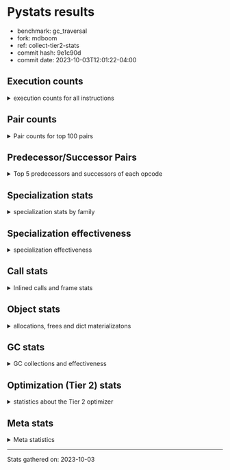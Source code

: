 
# Pystats results

- benchmark: gc_traversal
- fork: mdboom
- ref: collect-tier2-stats
- commit hash: 9e1c90d
- commit date: 2023-10-03T12:01:22-04:00

## Execution counts

<details>
<summary> execution counts for all instructions </summary>

|Name | Count | Self | Cumulative | Miss ratio | 
|---|---:|---:|---:|---:|
| ENTER_EXECUTOR | 121,860 | 40.4% | 40.4% |  |
| LOAD_FAST | 68,220 | 22.6% | 63.1% |  |
| STORE_FAST | 66,120 | 21.9% | 85.0% |  |
| PUSH_NULL | 7,860 | 2.6% | 87.6% |  |
| LOAD_ATTR_MODULE | 7,720 | 2.6% | 90.2% |  |
| LOAD_GLOBAL_MODULE | 5,920 | 2.0% | 92.2% |  |
| CALL | 4,060 | 1.3% | 93.5% |  |
| CALL_BUILTIN_FAST_WITH_KEYWORDS | 3,840 | 1.3% | 94.8% |  |
| LOAD_CONST | 2,040 | 0.7% | 95.5% |  |
| POP_TOP | 1,980 | 0.7% | 96.1% |  |
| POP_JUMP_IF_NOT_NONE | 1,920 | 0.6% | 96.8% |  |
| POP_JUMP_IF_FALSE | 1,920 | 0.6% | 97.4% |  |
| COMPARE_OP_INT | 1,920 | 0.6% | 98.0% |  |
| BINARY_OP_SUBTRACT_FLOAT | 1,920 | 0.6% | 98.7% |  |
| BINARY_OP_ADD_FLOAT | 1,920 | 0.6% | 99.3% | 3.1% |
| RETURN_VALUE | 180 | 0.1% | 99.4% |  |
| RESUME_CHECK | 180 | 0.1% | 99.4% |  |
| LOAD_GLOBAL_BUILTIN | 180 | 0.1% | 99.5% |  |
| LOAD_DEREF | 180 | 0.1% | 99.6% |  |
| GET_ITER | 180 | 0.1% | 99.6% |  |
| FOR_ITER_RANGE | 180 | 0.1% | 99.7% |  |
| CALL_BUILTIN_CLASS | 180 | 0.1% | 99.7% |  |
| BUILD_LIST | 180 | 0.1% | 99.8% |  |
| CALL_FUNCTION_EX | 120 | 0.0% | 99.8% |  |
| LOAD_GLOBAL | 100 | 0.0% | 99.9% |  |
| NOP | 60 | 0.0% | 99.9% |  |
| LIST_EXTEND | 60 | 0.0% | 99.9% |  |
| COPY_FREE_VARS | 60 | 0.0% | 99.9% |  |
| CALL_PY_EXACT_ARGS | 60 | 0.0% | 99.9% |  |
| CALL_INTRINSIC_1 | 60 | 0.0% | 100.0% |  |
| BINARY_OP | 60 | 0.0% | 100.0% |  |
| LOAD_ATTR | 40 | 0.0% | 100.0% |  |


</details>

## Pair counts

<details>
<summary> Pair counts for top 100 pairs </summary>

|Pair | Count | Self | Cumulative | 
|---|---:|---:|---:|
| ENTER_EXECUTOR LOAD_FAST | 60,060 | 19.9% | 19.9% |
| STORE_FAST ENTER_EXECUTOR | 60,000 | 19.9% | 39.8% |
| LOAD_FAST STORE_FAST | 60,000 | 19.9% | 59.8% |
| ENTER_EXECUTOR ENTER_EXECUTOR | 59,940 | 19.9% | 79.7% |
| LOAD_ATTR_MODULE PUSH_NULL | 7,720 | 2.6% | 82.2% |
| LOAD_GLOBAL_MODULE LOAD_ATTR_MODULE | 5,840 | 1.9% | 84.2% |
| PUSH_NULL CALL | 3,900 | 1.3% | 85.5% |
| STORE_FAST LOAD_FAST | 3,840 | 1.3% | 86.7% |
| PUSH_NULL CALL_BUILTIN_FAST_WITH_KEYWORDS | 3,840 | 1.3% | 88.0% |
| STORE_FAST LOAD_GLOBAL_MODULE | 2,020 | 0.7% | 88.7% |
| POP_TOP LOAD_GLOBAL_MODULE | 1,920 | 0.6% | 89.3% |
| POP_JUMP_IF_NOT_NONE LOAD_FAST | 1,920 | 0.6% | 89.9% |
| POP_JUMP_IF_FALSE ENTER_EXECUTOR | 1,920 | 0.6% | 90.6% |
| LOAD_FAST POP_JUMP_IF_NOT_NONE | 1,920 | 0.6% | 91.2% |
| LOAD_FAST LOAD_GLOBAL_MODULE | 1,920 | 0.6% | 91.9% |
| LOAD_FAST LOAD_CONST | 1,920 | 0.6% | 92.5% |
| LOAD_FAST BINARY_OP_SUBTRACT_FLOAT | 1,920 | 0.6% | 93.1% |
| LOAD_CONST COMPARE_OP_INT | 1,920 | 0.6% | 93.8% |
| COMPARE_OP_INT POP_JUMP_IF_FALSE | 1,920 | 0.6% | 94.4% |
| CALL_BUILTIN_FAST_WITH_KEYWORDS STORE_FAST | 1,920 | 0.6% | 95.0% |
| CALL_BUILTIN_FAST_WITH_KEYWORDS POP_TOP | 1,920 | 0.6% | 95.7% |
| CALL STORE_FAST | 1,920 | 0.6% | 96.3% |
| CALL LOAD_FAST | 1,920 | 0.6% | 97.0% |
| BINARY_OP_SUBTRACT_FLOAT BINARY_OP_ADD_FLOAT | 1,920 | 0.6% | 97.6% |
| BINARY_OP_ADD_FLOAT STORE_FAST | 1,920 | 0.6% | 98.2% |
| ENTER_EXECUTOR LOAD_ATTR_MODULE | 1,860 | 0.6% | 98.9% |
| LOAD_GLOBAL_BUILTIN LOAD_FAST | 180 | 0.1% | 98.9% |
| GET_ITER FOR_ITER_RANGE | 180 | 0.1% | 99.0% |
| CALL_BUILTIN_CLASS GET_ITER | 180 | 0.1% | 99.0% |
| STORE_FAST LOAD_GLOBAL_BUILTIN | 140 | 0.0% | 99.1% |
| LOAD_FAST CALL_BUILTIN_CLASS | 140 | 0.0% | 99.1% |
| PUSH_NULL LOAD_FAST | 120 | 0.0% | 99.2% |
| LOAD_FAST RETURN_VALUE | 120 | 0.0% | 99.2% |
| LOAD_DEREF PUSH_NULL | 120 | 0.0% | 99.2% |
| FOR_ITER_RANGE STORE_FAST | 120 | 0.0% | 99.3% |
| CALL CALL | 100 | 0.0% | 99.3% |
| STORE_FAST LOAD_GLOBAL | 60 | 0.0% | 99.3% |
| STORE_FAST LOAD_CONST | 60 | 0.0% | 99.4% |
| RETURN_VALUE STORE_FAST | 60 | 0.0% | 99.4% |
| RETURN_VALUE RETURN_VALUE | 60 | 0.0% | 99.4% |
| RESUME_CHECK LOAD_DEREF | 60 | 0.0% | 99.4% |
| RESUME_CHECK LOAD_CONST | 60 | 0.0% | 99.4% |
| RESUME_CHECK BUILD_LIST | 60 | 0.0% | 99.5% |
| POP_TOP NOP | 60 | 0.0% | 99.5% |
| NOP LOAD_DEREF | 60 | 0.0% | 99.5% |
| LOAD_GLOBAL_MODULE LOAD_FAST | 60 | 0.0% | 99.5% |
| LOAD_FAST CALL_FUNCTION_EX | 60 | 0.0% | 99.5% |
| LOAD_FAST CALL | 60 | 0.0% | 99.6% |
| LOAD_FAST BUILD_LIST | 60 | 0.0% | 99.6% |
| LOAD_FAST BINARY_OP | 60 | 0.0% | 99.6% |
| LOAD_DEREF LIST_EXTEND | 60 | 0.0% | 99.6% |
| LOAD_CONST STORE_FAST | 60 | 0.0% | 99.6% |
| LOAD_CONST BUILD_LIST | 60 | 0.0% | 99.7% |
| LIST_EXTEND CALL_INTRINSIC_1 | 60 | 0.0% | 99.7% |
| FOR_ITER_RANGE LOAD_FAST | 60 | 0.0% | 99.7% |
| COPY_FREE_VARS RESUME_CHECK | 60 | 0.0% | 99.7% |
| CALL_PY_EXACT_ARGS RESUME_CHECK | 60 | 0.0% | 99.7% |
| CALL_INTRINSIC_1 CALL_FUNCTION_EX | 60 | 0.0% | 99.8% |
| CALL_FUNCTION_EX RESUME_CHECK | 60 | 0.0% | 99.8% |
| CALL_FUNCTION_EX COPY_FREE_VARS | 60 | 0.0% | 99.8% |
| CALL POP_TOP | 60 | 0.0% | 99.8% |
| BUILD_LIST STORE_FAST | 60 | 0.0% | 99.8% |
| BUILD_LIST LOAD_FAST | 60 | 0.0% | 99.9% |
| BUILD_LIST LOAD_DEREF | 60 | 0.0% | 99.9% |
| BINARY_OP STORE_FAST | 60 | 0.0% | 99.9% |
| RETURN_VALUE LOAD_GLOBAL | 40 | 0.0% | 99.9% |
| LOAD_GLOBAL LOAD_GLOBAL_MODULE | 40 | 0.0% | 99.9% |
| LOAD_GLOBAL LOAD_GLOBAL_BUILTIN | 40 | 0.0% | 99.9% |
| LOAD_FAST CALL_PY_EXACT_ARGS | 40 | 0.0% | 99.9% |
| CALL CALL_BUILTIN_CLASS | 40 | 0.0% | 100.0% |
| RETURN_VALUE LOAD_GLOBAL_MODULE | 20 | 0.0% | 100.0% |
| LOAD_GLOBAL_MODULE LOAD_ATTR | 20 | 0.0% | 100.0% |
| LOAD_GLOBAL LOAD_ATTR | 20 | 0.0% | 100.0% |
| LOAD_ATTR PUSH_NULL | 20 | 0.0% | 100.0% |
| LOAD_ATTR LOAD_ATTR_MODULE | 20 | 0.0% | 100.0% |
| CALL CALL_PY_EXACT_ARGS | 20 | 0.0% | 100.0% |


</details>

## Predecessor/Successor Pairs

<details>
<summary> Top 5 predecessors and successors of each opcode </summary>

### GET_ITER

<details>
<summary> Successors and predecessors for GET_ITER </summary>

|Predecessors | Count | Percentage | 
|---|---:|---:|
| CALL_BUILTIN_CLASS | 180 | 100.0% |

|Successors | Count | Percentage | 
|---|---:|---:|
| FOR_ITER_RANGE | 180 | 100.0% |


</details>

### NOP

<details>
<summary> Successors and predecessors for NOP </summary>

|Predecessors | Count | Percentage | 
|---|---:|---:|
| POP_TOP | 60 | 100.0% |

|Successors | Count | Percentage | 
|---|---:|---:|
| LOAD_DEREF | 60 | 100.0% |


</details>

### POP_TOP

<details>
<summary> Successors and predecessors for POP_TOP </summary>

|Predecessors | Count | Percentage | 
|---|---:|---:|
| CALL_BUILTIN_FAST_WITH_KEYWORDS | 1,920 | 97.0% |
| CALL | 60 | 3.0% |

|Successors | Count | Percentage | 
|---|---:|---:|
| LOAD_GLOBAL_MODULE | 1,920 | 97.0% |
| NOP | 60 | 3.0% |


</details>

### PUSH_NULL

<details>
<summary> Successors and predecessors for PUSH_NULL </summary>

|Predecessors | Count | Percentage | 
|---|---:|---:|
| LOAD_ATTR_MODULE | 7,720 | 98.2% |
| LOAD_DEREF | 120 | 1.5% |
| LOAD_ATTR | 20 | 0.3% |

|Successors | Count | Percentage | 
|---|---:|---:|
| CALL | 3,900 | 49.6% |
| CALL_BUILTIN_FAST_WITH_KEYWORDS | 3,840 | 48.9% |
| LOAD_FAST | 120 | 1.5% |


</details>

### RETURN_VALUE

<details>
<summary> Successors and predecessors for RETURN_VALUE </summary>

|Predecessors | Count | Percentage | 
|---|---:|---:|
| LOAD_FAST | 120 | 66.7% |
| RETURN_VALUE | 60 | 33.3% |

|Successors | Count | Percentage | 
|---|---:|---:|
| STORE_FAST | 60 | 33.3% |
| RETURN_VALUE | 60 | 33.3% |
| LOAD_GLOBAL | 40 | 22.2% |
| LOAD_GLOBAL_MODULE | 20 | 11.1% |


</details>

### BINARY_OP

<details>
<summary> Successors and predecessors for BINARY_OP </summary>

|Predecessors | Count | Percentage | 
|---|---:|---:|
| LOAD_FAST | 60 | 100.0% |

|Successors | Count | Percentage | 
|---|---:|---:|
| STORE_FAST | 60 | 100.0% |


</details>

### BUILD_LIST

<details>
<summary> Successors and predecessors for BUILD_LIST </summary>

|Predecessors | Count | Percentage | 
|---|---:|---:|
| RESUME_CHECK | 60 | 33.3% |
| LOAD_FAST | 60 | 33.3% |
| LOAD_CONST | 60 | 33.3% |

|Successors | Count | Percentage | 
|---|---:|---:|
| STORE_FAST | 60 | 33.3% |
| LOAD_FAST | 60 | 33.3% |
| LOAD_DEREF | 60 | 33.3% |


</details>

### CALL

<details>
<summary> Successors and predecessors for CALL </summary>

|Predecessors | Count | Percentage | 
|---|---:|---:|
| PUSH_NULL | 3,900 | 96.1% |
| CALL | 100 | 2.5% |
| LOAD_FAST | 60 | 1.5% |

|Successors | Count | Percentage | 
|---|---:|---:|
| STORE_FAST | 1,920 | 47.3% |
| LOAD_FAST | 1,920 | 47.3% |
| CALL | 100 | 2.5% |
| POP_TOP | 60 | 1.5% |
| CALL_BUILTIN_CLASS | 40 | 1.0% |


</details>

### CALL_FUNCTION_EX

<details>
<summary> Successors and predecessors for CALL_FUNCTION_EX </summary>

|Predecessors | Count | Percentage | 
|---|---:|---:|
| LOAD_FAST | 60 | 50.0% |
| CALL_INTRINSIC_1 | 60 | 50.0% |

|Successors | Count | Percentage | 
|---|---:|---:|
| RESUME_CHECK | 60 | 50.0% |
| COPY_FREE_VARS | 60 | 50.0% |


</details>

### CALL_INTRINSIC_1

<details>
<summary> Successors and predecessors for CALL_INTRINSIC_1 </summary>

|Predecessors | Count | Percentage | 
|---|---:|---:|
| LIST_EXTEND | 60 | 100.0% |

|Successors | Count | Percentage | 
|---|---:|---:|
| CALL_FUNCTION_EX | 60 | 100.0% |


</details>

### COPY_FREE_VARS

<details>
<summary> Successors and predecessors for COPY_FREE_VARS </summary>

|Predecessors | Count | Percentage | 
|---|---:|---:|
| CALL_FUNCTION_EX | 60 | 100.0% |

|Successors | Count | Percentage | 
|---|---:|---:|
| RESUME_CHECK | 60 | 100.0% |


</details>

### ENTER_EXECUTOR

<details>
<summary> Successors and predecessors for ENTER_EXECUTOR </summary>

|Predecessors | Count | Percentage | 
|---|---:|---:|
| STORE_FAST | 60,000 | 49.2% |
| ENTER_EXECUTOR | 59,940 | 49.2% |
| POP_JUMP_IF_FALSE | 1,920 | 1.6% |

|Successors | Count | Percentage | 
|---|---:|---:|
| LOAD_FAST | 60,060 | 49.3% |
| ENTER_EXECUTOR | 59,940 | 49.2% |
| LOAD_ATTR_MODULE | 1,860 | 1.5% |


</details>

### LIST_EXTEND

<details>
<summary> Successors and predecessors for LIST_EXTEND </summary>

|Predecessors | Count | Percentage | 
|---|---:|---:|
| LOAD_DEREF | 60 | 100.0% |

|Successors | Count | Percentage | 
|---|---:|---:|
| CALL_INTRINSIC_1 | 60 | 100.0% |


</details>

### LOAD_ATTR

<details>
<summary> Successors and predecessors for LOAD_ATTR </summary>

|Predecessors | Count | Percentage | 
|---|---:|---:|
| LOAD_GLOBAL_MODULE | 20 | 50.0% |
| LOAD_GLOBAL | 20 | 50.0% |

|Successors | Count | Percentage | 
|---|---:|---:|
| PUSH_NULL | 20 | 50.0% |
| LOAD_ATTR_MODULE | 20 | 50.0% |


</details>

### LOAD_CONST

<details>
<summary> Successors and predecessors for LOAD_CONST </summary>

|Predecessors | Count | Percentage | 
|---|---:|---:|
| LOAD_FAST | 1,920 | 94.1% |
| STORE_FAST | 60 | 2.9% |
| RESUME_CHECK | 60 | 2.9% |

|Successors | Count | Percentage | 
|---|---:|---:|
| COMPARE_OP_INT | 1,920 | 94.1% |
| STORE_FAST | 60 | 2.9% |
| BUILD_LIST | 60 | 2.9% |


</details>

### LOAD_DEREF

<details>
<summary> Successors and predecessors for LOAD_DEREF </summary>

|Predecessors | Count | Percentage | 
|---|---:|---:|
| RESUME_CHECK | 60 | 33.3% |
| NOP | 60 | 33.3% |
| BUILD_LIST | 60 | 33.3% |

|Successors | Count | Percentage | 
|---|---:|---:|
| PUSH_NULL | 120 | 66.7% |
| LIST_EXTEND | 60 | 33.3% |


</details>

### LOAD_FAST

<details>
<summary> Successors and predecessors for LOAD_FAST </summary>

|Predecessors | Count | Percentage | 
|---|---:|---:|
| ENTER_EXECUTOR | 60,060 | 88.0% |
| STORE_FAST | 3,840 | 5.6% |
| POP_JUMP_IF_NOT_NONE | 1,920 | 2.8% |
| CALL | 1,920 | 2.8% |
| LOAD_GLOBAL_BUILTIN | 180 | 0.3% |

|Successors | Count | Percentage | 
|---|---:|---:|
| STORE_FAST | 60,000 | 88.0% |
| POP_JUMP_IF_NOT_NONE | 1,920 | 2.8% |
| LOAD_GLOBAL_MODULE | 1,920 | 2.8% |
| LOAD_CONST | 1,920 | 2.8% |
| BINARY_OP_SUBTRACT_FLOAT | 1,920 | 2.8% |


</details>

### LOAD_GLOBAL

<details>
<summary> Successors and predecessors for LOAD_GLOBAL </summary>

|Predecessors | Count | Percentage | 
|---|---:|---:|
| STORE_FAST | 60 | 60.0% |
| RETURN_VALUE | 40 | 40.0% |

|Successors | Count | Percentage | 
|---|---:|---:|
| LOAD_GLOBAL_MODULE | 40 | 40.0% |
| LOAD_GLOBAL_BUILTIN | 40 | 40.0% |
| LOAD_ATTR | 20 | 20.0% |


</details>

### POP_JUMP_IF_FALSE

<details>
<summary> Successors and predecessors for POP_JUMP_IF_FALSE </summary>

|Predecessors | Count | Percentage | 
|---|---:|---:|
| COMPARE_OP_INT | 1,920 | 100.0% |

|Successors | Count | Percentage | 
|---|---:|---:|
| ENTER_EXECUTOR | 1,920 | 100.0% |


</details>

### POP_JUMP_IF_NOT_NONE

<details>
<summary> Successors and predecessors for POP_JUMP_IF_NOT_NONE </summary>

|Predecessors | Count | Percentage | 
|---|---:|---:|
| LOAD_FAST | 1,920 | 100.0% |

|Successors | Count | Percentage | 
|---|---:|---:|
| LOAD_FAST | 1,920 | 100.0% |


</details>

### STORE_FAST

<details>
<summary> Successors and predecessors for STORE_FAST </summary>

|Predecessors | Count | Percentage | 
|---|---:|---:|
| LOAD_FAST | 60,000 | 90.7% |
| CALL_BUILTIN_FAST_WITH_KEYWORDS | 1,920 | 2.9% |
| CALL | 1,920 | 2.9% |
| BINARY_OP_ADD_FLOAT | 1,920 | 2.9% |
| FOR_ITER_RANGE | 120 | 0.2% |

|Successors | Count | Percentage | 
|---|---:|---:|
| ENTER_EXECUTOR | 60,000 | 90.7% |
| LOAD_FAST | 3,840 | 5.8% |
| LOAD_GLOBAL_MODULE | 2,020 | 3.1% |
| LOAD_GLOBAL_BUILTIN | 140 | 0.2% |
| LOAD_GLOBAL | 60 | 0.1% |


</details>

### BINARY_OP_ADD_FLOAT

<details>
<summary> Successors and predecessors for BINARY_OP_ADD_FLOAT </summary>

|Predecessors | Count | Percentage | 
|---|---:|---:|
| BINARY_OP_SUBTRACT_FLOAT | 1,920 | 100.0% |

|Successors | Count | Percentage | 
|---|---:|---:|
| STORE_FAST | 1,920 | 100.0% |


</details>

### BINARY_OP_SUBTRACT_FLOAT

<details>
<summary> Successors and predecessors for BINARY_OP_SUBTRACT_FLOAT </summary>

|Predecessors | Count | Percentage | 
|---|---:|---:|
| LOAD_FAST | 1,920 | 100.0% |

|Successors | Count | Percentage | 
|---|---:|---:|
| BINARY_OP_ADD_FLOAT | 1,920 | 100.0% |


</details>

### CALL_BUILTIN_CLASS

<details>
<summary> Successors and predecessors for CALL_BUILTIN_CLASS </summary>

|Predecessors | Count | Percentage | 
|---|---:|---:|
| LOAD_FAST | 140 | 77.8% |
| CALL | 40 | 22.2% |

|Successors | Count | Percentage | 
|---|---:|---:|
| GET_ITER | 180 | 100.0% |


</details>

### CALL_BUILTIN_FAST_WITH_KEYWORDS

<details>
<summary> Successors and predecessors for CALL_BUILTIN_FAST_WITH_KEYWORDS </summary>

|Predecessors | Count | Percentage | 
|---|---:|---:|
| PUSH_NULL | 3,840 | 100.0% |

|Successors | Count | Percentage | 
|---|---:|---:|
| STORE_FAST | 1,920 | 50.0% |
| POP_TOP | 1,920 | 50.0% |


</details>

### CALL_PY_EXACT_ARGS

<details>
<summary> Successors and predecessors for CALL_PY_EXACT_ARGS </summary>

|Predecessors | Count | Percentage | 
|---|---:|---:|
| LOAD_FAST | 40 | 66.7% |
| CALL | 20 | 33.3% |

|Successors | Count | Percentage | 
|---|---:|---:|
| RESUME_CHECK | 60 | 100.0% |


</details>

### COMPARE_OP_INT

<details>
<summary> Successors and predecessors for COMPARE_OP_INT </summary>

|Predecessors | Count | Percentage | 
|---|---:|---:|
| LOAD_CONST | 1,920 | 100.0% |

|Successors | Count | Percentage | 
|---|---:|---:|
| POP_JUMP_IF_FALSE | 1,920 | 100.0% |


</details>

### FOR_ITER_RANGE

<details>
<summary> Successors and predecessors for FOR_ITER_RANGE </summary>

|Predecessors | Count | Percentage | 
|---|---:|---:|
| GET_ITER | 180 | 100.0% |

|Successors | Count | Percentage | 
|---|---:|---:|
| STORE_FAST | 120 | 66.7% |
| LOAD_FAST | 60 | 33.3% |


</details>

### LOAD_ATTR_MODULE

<details>
<summary> Successors and predecessors for LOAD_ATTR_MODULE </summary>

|Predecessors | Count | Percentage | 
|---|---:|---:|
| LOAD_GLOBAL_MODULE | 5,840 | 75.6% |
| ENTER_EXECUTOR | 1,860 | 24.1% |
| LOAD_ATTR | 20 | 0.3% |

|Successors | Count | Percentage | 
|---|---:|---:|
| PUSH_NULL | 7,720 | 100.0% |


</details>

### LOAD_GLOBAL_BUILTIN

<details>
<summary> Successors and predecessors for LOAD_GLOBAL_BUILTIN </summary>

|Predecessors | Count | Percentage | 
|---|---:|---:|
| STORE_FAST | 140 | 77.8% |
| LOAD_GLOBAL | 40 | 22.2% |

|Successors | Count | Percentage | 
|---|---:|---:|
| LOAD_FAST | 180 | 100.0% |


</details>

### LOAD_GLOBAL_MODULE

<details>
<summary> Successors and predecessors for LOAD_GLOBAL_MODULE </summary>

|Predecessors | Count | Percentage | 
|---|---:|---:|
| STORE_FAST | 2,020 | 34.1% |
| POP_TOP | 1,920 | 32.4% |
| LOAD_FAST | 1,920 | 32.4% |
| LOAD_GLOBAL | 40 | 0.7% |
| RETURN_VALUE | 20 | 0.3% |

|Successors | Count | Percentage | 
|---|---:|---:|
| LOAD_ATTR_MODULE | 5,840 | 98.6% |
| LOAD_FAST | 60 | 1.0% |
| LOAD_ATTR | 20 | 0.3% |


</details>

### RESUME_CHECK

<details>
<summary> Successors and predecessors for RESUME_CHECK </summary>

|Predecessors | Count | Percentage | 
|---|---:|---:|
| COPY_FREE_VARS | 60 | 33.3% |
| CALL_PY_EXACT_ARGS | 60 | 33.3% |
| CALL_FUNCTION_EX | 60 | 33.3% |

|Successors | Count | Percentage | 
|---|---:|---:|
| LOAD_DEREF | 60 | 33.3% |
| LOAD_CONST | 60 | 33.3% |
| BUILD_LIST | 60 | 33.3% |


</details>


</details>

## Specialization stats

<details>
<summary> specialization stats by family </summary>

### BINARY_OP

<details>
<summary> specialization stats for BINARY_OP family </summary>

|Kind | Count | Ratio | 
|---|---|---|
| specialization.deferred |           60 | 1.5% |
|          hit |         3780 | 96.9% |
|         miss |           60 | 1.5% |


</details>

### CALL

<details>
<summary> specialization stats for CALL family </summary>

|Kind | Count | Ratio | 
|---|---|---|
| specialization.deferred |         3900 | 47.9% |
|          hit |         4080 | 50.1% |

#### Specialization attempts

| | Count | Ratio | 
|---|---:|---:|
| Success | 60 | 37.5% |
| Failure | 100 | 62.5% |

|Failure kind | Count | Ratio | 
|---|---:|---:|
| cfunc noargs | 100 | 100.0% |


</details>

### COMPARE_OP

<details>
<summary> specialization stats for COMPARE_OP family </summary>

|Kind | Count | Ratio | 
|---|---|---|
|          hit |         1920 | 100.0% |


</details>

### FOR_ITER

<details>
<summary> specialization stats for FOR_ITER family </summary>

|Kind | Count | Ratio | 
|---|---|---|
|          hit |          180 | 100.0% |


</details>

### LOAD_ATTR

<details>
<summary> specialization stats for LOAD_ATTR family </summary>

|Kind | Count | Ratio | 
|---|---|---|
| specialization.deferred |           20 | 0.3% |
|          hit |         7720 | 99.5% |

#### Specialization attempts

| | Count | Ratio | 
|---|---:|---:|
| Success | 20 | 100.0% |
| Failure | 0 | 0.0% |

|Failure kind | Count | Ratio | 
|---|---:|---:|


</details>

### LOAD_GLOBAL

<details>
<summary> specialization stats for LOAD_GLOBAL family </summary>

|Kind | Count | Ratio | 
|---|---|---|
| specialization.deferred |           20 | 0.3% |
|          hit |         6100 | 98.4% |

#### Specialization attempts

| | Count | Ratio | 
|---|---:|---:|
| Success | 80 | 100.0% |
| Failure | 0 | 0.0% |

|Failure kind | Count | Ratio | 
|---|---:|---:|


</details>

### POP_JUMP_IF_FALSE

<details>
<summary> specialization stats for POP_JUMP_IF_FALSE family </summary>

|Kind | Count | Ratio | 
|---|---|---|


</details>

### POP_JUMP_IF_NOT_NONE

<details>
<summary> specialization stats for POP_JUMP_IF_NOT_NONE family </summary>

|Kind | Count | Ratio | 
|---|---|---|


</details>


</details>

## Specialization effectiveness

<details>
<summary> specialization effectiveness </summary>

|Instructions | Count | Ratio | 
|---|---:|---:|
| Basic | 269,160 | 89.3% |
| Not specialized | 8,160 | 2.7% |
| Specialized | 23,960 | 8.0% |

### Deferred by instruction

<details>
<summary> deferred by instruction </summary>

|Name | Count | Ratio | 
|---|---:|---:|
| CALL | 3,900 | 97.5% |
| BINARY_OP | 60 | 1.5% |
| LOAD_GLOBAL | 20 | 0.5% |
| LOAD_ATTR | 20 | 0.5% |
| UNPACK_SEQUENCE | 0 | 0.0% |
| TO_BOOL | 0 | 0.0% |
| STORE_SUBSCR | 0 | 0.0% |
| STORE_SLICE | 0 | 0.0% |
| STORE_FAST | 0 | 0.0% |
| STORE_ATTR | 0 | 0.0% |


</details>

### Misses by instruction

<details>
<summary> misses by instruction </summary>

|Name | Count | Ratio | 
|---|---:|---:|
| BINARY_OP_ADD_FLOAT | 60 | 100.0% |
| STORE_FAST | 0 | 0.0% |
| RETURN_VALUE | 0 | 0.0% |
| RESUME_CHECK | 0 | 0.0% |
| PUSH_NULL | 0 | 0.0% |
| POP_TOP | 0 | 0.0% |
| NOP | 0 | 0.0% |
| LOAD_GLOBAL_MODULE | 0 | 0.0% |
| LOAD_GLOBAL_BUILTIN | 0 | 0.0% |
| LOAD_FAST | 0 | 0.0% |


</details>


</details>

## Call stats

<details>
<summary> Inlined calls and frame stats </summary>

| | Count | Ratio | 
|---|---:|---:|
| Calls to PyEval_EvalDefault | 0 | 0.0% |
| Calls to Python functions inlined | 180 | 100.0% |
| Calls via PyEval_EvalFrame (total) | 0 | 0.0% |
| Calls via PyEval_EvalFrame (vector) | 0 | 0.0% |
| Calls via PyEval_EvalFrame (generator) | 0 | 0.0% |
| Calls via PyEval_EvalFrame (legacy) | 0 | 0.0% |
| Calls via PyEval_EvalFrame (function vectorcall) | 0 | 0.0% |
| Calls via PyEval_EvalFrame (build class) | 0 | 0.0% |
| Calls via PyEval_EvalFrame (slot) | 0 | 0.0% |
| Calls via PyEval_EvalFrame (function ex) | 120 | 66.7% |
| Calls via PyEval_EvalFrame (api) | 0 | 0.0% |
| Calls via PyEval_EvalFrame (method) | 0 | 0.0% |
| Frames pushed | 180 | 100.0% |
| Frame objects created | 0 | 0.0% |


</details>

## Object stats

<details>
<summary> allocations, frees and dict materializatons </summary>

| | Count | Ratio | 
|---|---:|---:|
| Allocations from freelist | 64,860 | 0.4% |
| Frees to freelist | 68,820 |  |
| Allocations | 16,935,660 | 99.6% |
| Allocations to 512 bytes | 16,879,500 | 99.3% |
| Allocations to 4 kbytes | 26,880 | 0.2% |
| Allocations over 4 kbytes | 29,280 | 0.2% |
| Frees | 16,935,580 |  |
| New values | 0 |  |
| Interpreter increfs | 200,200 | 0.3% |
| Interpreter decrefs | 84,720 | 0.1% |
| Increfs | 76,659,640 | 99.7% |
| Decrefs | 93,655,580 | 99.9% |
| Materialize dict (on request) | 0 |  |
| Materialize dict (new key) | 0 |  |
| Materialize dict (too big) | 0 |  |
| Materialize dict (str subclass) | 0 |  |
| Dematerialize dict | 0 |  |
| Method cache hits | 18 |  |
| Method cache misses | 2 |  |
| Method cache collisions | 2 |  |
| Method cache dunder hits | 0 |  |
| Method cache dunder misses | 0 |  |


</details>

## GC stats

<details>
<summary> GC collections and effectiveness </summary>

|Generation | Collections | Objects collected | Object visits | 
|---:|---:|---:|---:|
| 0 | 60 | 0 | 36,240,200 |
| 1 | 0 | 0 | 0 |
| 2 | 3,840 | 0 | 4,296,506,880 |


</details>

## Optimization (Tier 2) stats

<details>
<summary> statistics about the Tier 2 optimizer </summary>

### Overall stats

<details>
<summary> overall stats </summary>

| | Count | Ratio | 
|---|---:|---:|
| Optimization attempts | 0 |  |
| Traces created | 0 |  |
| Traces executed | 121,860 |  |
| Uops executed | 391,369,560 | 3,211 |
| Trace stack overflow | 0 |  |
| Trace stack underflow | 0 |  |
| Trace too long | 0 |  |
| Inner loop found | 0 |  |
| Recursive call | 0 |  |


</details>

**Trace length histogram**

|Range | Count | Ratio | 
|---|---:|---:|
| <= 1 | 0 |  |

**Optimized trace length histogram**

|Range | Count | Ratio | 
|---|---:|---:|
| <= 1 | 0 |  |

**Trace run length histogram**

|Range | Count | Ratio | 
|---|---:|---:|
| <= 1 | 0 | 0.0% |
| <= 2 | 0 | 0.0% |
| <= 4 | 0 | 0.0% |
| <= 8 | 180 | 0.1% |
| <= 16 | 1,860 | 1.5% |
| <= 32 | 60 | 0.0% |
| <= 64 | 60,120 | 49.3% |
| <= 128 | 300 | 0.2% |
| <= 256 | 600 | 0.5% |
| <= 512 | 1,140 | 0.9% |
| <= 1024 | 2,400 | 2.0% |
| <= 2048 | 4,740 | 3.9% |
| <= 4096 | 9,420 | 7.7% |
| <= 8192 | 18,900 | 15.5% |
| <= 16384 | 22,140 | 18.2% |

### Uop stats

<details>
<summary> uop stats </summary>

|Uop | Count | Self | Cumulative | 
|---|---:|---:|---:|
| _SET_IP | 90,395,340 | 23.1% | 23.1% |
| LOAD_FAST | 90,029,880 | 23.0% | 46.1% |
| _POP_JUMP_IF_TRUE | 30,091,860 | 7.7% | 53.8% |
| _ITER_CHECK_RANGE | 30,091,860 | 7.7% | 61.5% |
| _IS_ITER_EXHAUSTED_RANGE | 30,091,860 | 7.7% | 69.2% |
| STORE_FAST | 30,091,740 | 7.7% | 76.9% |
| _ITER_NEXT_RANGE | 30,031,800 | 7.7% | 84.5% |
| STORE_SUBSCR_LIST_INT | 29,970,000 | 7.7% | 92.2% |
| _JUMP_TO_TOP | 29,910,060 | 7.6% | 99.8% |
| _EXIT_TRACE | 121,860 | 0.0% | 99.9% |
| _GUARD_GLOBALS_VERSION | 61,800 | 0.0% | 99.9% |
| POP_TOP | 60,060 | 0.0% | 99.9% |
| _LOAD_GLOBAL_BUILTINS | 59,940 | 0.0% | 99.9% |
| _GUARD_BUILTINS_VERSION | 59,940 | 0.0% | 99.9% |
| LOAD_CONST | 59,940 | 0.0% | 99.9% |
| GET_ITER | 59,940 | 0.0% | 100.0% |
| CALL_BUILTIN_CLASS | 59,940 | 0.0% | 100.0% |
| BUILD_LIST | 59,940 | 0.0% | 100.0% |
| BINARY_OP | 59,940 | 0.0% | 100.0% |
| _LOAD_GLOBAL_MODULE | 1,860 | 0.0% | 100.0% |


</details>

### Unsupported opcodes

<details>
<summary> unsupported opcodes </summary>

|Opcode | Count | 
|---|---|


</details>


</details>

## Meta stats

<details>
<summary> Meta statistics </summary>

| | Count | 
|---|---:|
| Number of data files | 20 |


</details>

---
Stats gathered on: 2023-10-03
